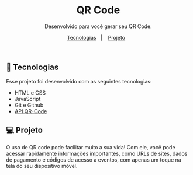 <h1 align="center"> QR Code </h1>

<p align="center">
Desenvolvido para você gerar seu QR Code.
</p>

<p align="center">
  <a href="#-tecnologias">Tecnologias</a>&nbsp;&nbsp;&nbsp;|&nbsp;&nbsp;&nbsp;
  <a href="#-projeto">Projeto</a>&nbsp;&nbsp;&nbsp;
</p>

<br>


## 🚀 Tecnologias

Esse projeto foi desenvolvido com as seguintes tecnologias:

- HTML e CSS
- JavaScript
- Git e Github
- [API QR-Code](https://goqr.me/api/)

## 💻 Projeto

O uso de QR code pode facilitar muito a sua vida! Com ele, você pode acessar rapidamente informações importantes, como URLs de sites, dados de pagamento e códigos de acesso a eventos, com apenas um toque na tela do seu dispositivo móvel.

